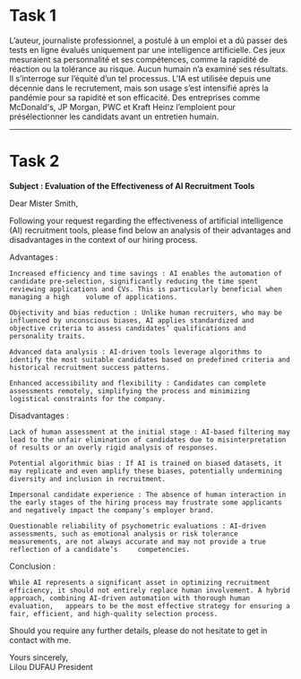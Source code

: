 # Task 1 

L’auteur, journaliste professionnel, a postulé à un emploi et a dû passer des tests en ligne évalués uniquement par une intelligence artificielle. Ces jeux mesuraient sa personnalité et ses compétences, comme la rapidité de réaction ou la tolérance au risque. Aucun humain n’a examiné ses résultats. Il s’interroge sur l’équité d’un tel processus. L’IA est utilisée depuis une décennie dans le recrutement, mais son usage s’est intensifié après la pandémie pour sa rapidité et son efficacité. Des entreprises comme McDonald's, JP Morgan, PWC et Kraft Heinz l’emploient pour présélectionner les candidats avant un entretien humain.

___
# Task 2

**Subject : Evaluation of the Effectiveness of AI Recruitment Tools**

Dear Mister Smith,  

Following your request regarding the effectiveness of artificial intelligence (AI) recruitment tools, please find below an analysis of their advantages and disadvantages in the context of our hiring process.  

Advantages :

	Increased efficiency and time savings : AI enables the automation of candidate pre-selection, significantly reducing the time spent reviewing applications and CVs. This is particularly beneficial when managing a high 	volume of applications.  

	Objectivity and bias reduction : Unlike human recruiters, who may be influenced by unconscious biases, AI applies standardized and objective criteria to assess candidates’ qualifications and personality traits.  

	Advanced data analysis : AI-driven tools leverage algorithms to identify the most suitable candidates based on predefined criteria and historical recruitment success patterns.  

	Enhanced accessibility and flexibility : Candidates can complete assessments remotely, simplifying the process and minimizing logistical constraints for the company.  

Disadvantages :

	Lack of human assessment at the initial stage : AI-based filtering may lead to the unfair elimination of candidates due to misinterpretation of results or an overly rigid analysis of responses.  

	Potential algorithmic bias : If AI is trained on biased datasets, it may replicate and even amplify these biases, potentially undermining diversity and inclusion in recruitment.  

	Impersonal candidate experience : The absence of human interaction in the early stages of the hiring process may frustrate some applicants and negatively impact the company’s employer brand.  

	Questionable reliability of psychometric evaluations : AI-driven assessments, such as emotional analysis or risk tolerance measurements, are not always accurate and may not provide a true reflection of a candidate’s 	competencies.  

Conclusion :

	While AI represents a significant asset in optimizing recruitment efficiency, it should not entirely replace human involvement. A hybrid approach, combining AI-driven automation with thorough human evaluation, 	appears to be the most effective strategy for ensuring a fair, efficient, and high-quality selection process.  


Should you require any further details, please do not hesitate to get in contact with me.  

Yours sincerely,  
Lilou DUFAU
President